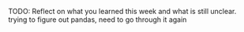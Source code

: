 TODO: Reflect on what you learned this week and what is still unclear.
trying to figure out pandas, need to go through it again
